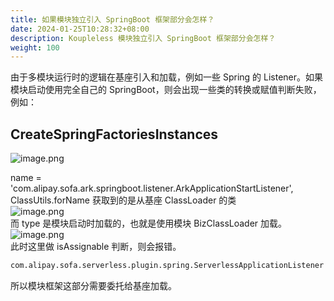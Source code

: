 ```yaml
---
title: 如果模块独立引入 SpringBoot 框架部分会怎样？
date: 2024-01-25T10:28:32+08:00
description: Koupleless 模块独立引入 SpringBoot 框架部分会怎样？
weight: 100
---
```


由于多模块运行时的逻辑在基座引入和加载，例如一些 Spring 的 Listener。如果模块启动使用完全自己的 SpringBoot，则会出现一些类的转换或赋值判断失败，例如：

## CreateSpringFactoriesInstances
![image.png](https://intranetproxy.alipay.com/skylark/lark/0/2023/png/149473/1695020207040-788742b8-a1b1-4dc8-8ac2-f0675cf070d5.png#clientId=ufd4bb4ce-38f3-4&from=paste&height=280&id=EvWYQ&originHeight=560&originWidth=2778&originalType=binary&ratio=2&rotation=0&showTitle=false&size=201445&status=done&style=none&taskId=u342062f0-1d50-4344-9990-2377b42e6ca&title=&width=1389)

name = 'com.alipay.sofa.ark.springboot.listener.ArkApplicationStartListener', ClassUtils.forName 获取到的是从基座 ClassLoader 的类<br />![image.png](https://intranetproxy.alipay.com/skylark/lark/0/2023/png/149473/1695020357927-660e3462-1bd7-4ede-9955-541b63caf650.png#clientId=ufd4bb4ce-38f3-4&from=paste&height=308&id=DwdJg&originHeight=616&originWidth=1786&originalType=binary&ratio=2&rotation=0&showTitle=false&size=132500&status=done&style=none&taskId=u870534d8-591d-4685-bdef-19aeb287535&title=&width=893)<br />而 type 是模块启动时加载的，也就是使用模块 BizClassLoader 加载。<br />![image.png](https://intranetproxy.alipay.com/skylark/lark/0/2023/png/149473/1695020334793-d8be43cc-b791-4aef-bb75-b8c890cbe82c.png#clientId=ufd4bb4ce-38f3-4&from=paste&height=400&id=q2juJ&originHeight=800&originWidth=1612&originalType=binary&ratio=2&rotation=0&showTitle=false&size=165924&status=done&style=none&taskId=u52077367-d352-49fc-9d49-a6ac0cf539b&title=&width=806)<br />此时这里做 isAssignable 判断，则会报错。
```xml
com.alipay.sofa.serverless.plugin.spring.ServerlessApplicationListener is not assignable to interface org.springframework.context.ApplicationListener
```

所以模块框架这部分需要委托给基座加载。


<br/>
<br/>
